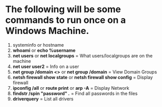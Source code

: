 # The following will be some commands to run once on a Windows Machine.

1. systeminfo or hostname
2. **whoami** or **echo %username**
3. **net users** or **net localgroups** = What users/localgroups are on the machine
4. **net user user2** = Info on a user
5. **net group /domain <<Group Name>>** or **net group /domain** = View Domain Groups
6. **netsh firewall show state** or **netsh firewall show config** = Display firewall
7. **ipconfig /all** or **route print** or **arp -A** = Display Network
8. **findstr /spin "password" *.*** = Find all passwords in the files
 9. **driverquery** = List all drivers
